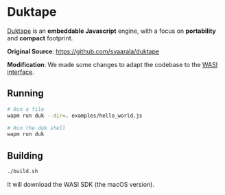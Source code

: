 # Duktape

[Duktape](http://duktape.org/) is an **embeddable Javascript** engine,
with a focus on **portability** and **compact** footprint.

**Original Source**: https://github.com/svaarala/duktape

**Modification**: We made some changes to adapt the codebase to the [WASI interface](https://wapm.io/interface/wasi).

## Running

```bash
# Run a file
wapm run duk --dir=. examples/hello_world.js

# Run the duk shell
wapm run duk
```

## Building

```bash
./build.sh
```

It will download the WASI SDK (the macOS version).
